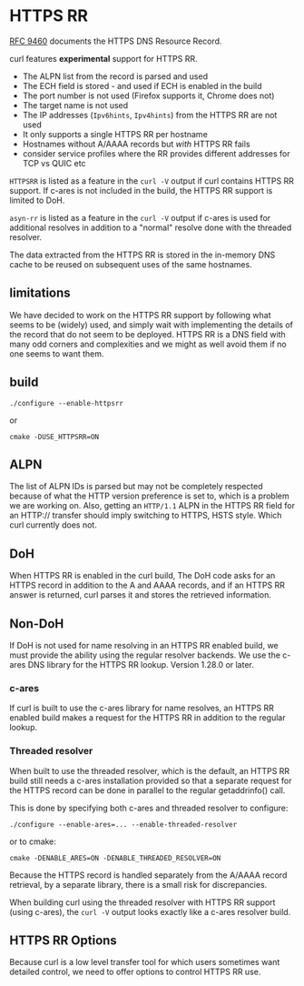 <!--
Copyright (C) Daniel Stenberg, <daniel@haxx.se>, et al.

SPDX-License-Identifier: curl
-->

# HTTPS RR

[RFC 9460](https://datatracker.ietf.org/doc/html/rfc9460/) documents the HTTPS
DNS Resource Record.

curl features **experimental** support for HTTPS RR.

- The ALPN list from the record is parsed and used
- The ECH field is stored - and used if ECH is enabled in the build
- The port number is not used (Firefox supports it, Chrome does not)
- The target name is not used
- The IP addresses (`Ipv6hints`, `Ipv4hints`) from the HTTPS RR are not used
- It only supports a single HTTPS RR per hostname
- Hostnames without A/AAAA records but *with* HTTPS RR fails
- consider service profiles where the RR provides different addresses for TCP
  vs QUIC etc

`HTTPSRR` is listed as a feature in the `curl -V` output if curl contains
HTTPS RR support. If c-ares is not included in the build, the HTTPS RR support
is limited to DoH.

`asyn-rr` is listed as a feature in the `curl -V` output if c-ares is used for
additional resolves in addition to a "normal" resolve done with the threaded
resolver.

The data extracted from the HTTPS RR is stored in the in-memory DNS cache to
be reused on subsequent uses of the same hostnames.

## limitations

We have decided to work on the HTTPS RR support by following what seems to be
(widely) used, and simply wait with implementing the details of the record
that do not seem to be deployed. HTTPS RR is a DNS field with many odd corners
and complexities and we might as well avoid them if no one seems to want them.

## build

    ./configure --enable-httpsrr

or

    cmake -DUSE_HTTPSRR=ON

## ALPN

The list of ALPN IDs is parsed but may not be completely respected because of
what the HTTP version preference is set to, which is a problem we are working
on. Also, getting an `HTTP/1.1` ALPN in the HTTPS RR field for an HTTP://
transfer should imply switching to HTTPS, HSTS style. Which curl currently
does not.

## DoH

When HTTPS RR is enabled in the curl build, The DoH code asks for an HTTPS
record in addition to the A and AAAA records, and if an HTTPS RR answer is
returned, curl parses it and stores the retrieved information.

## Non-DoH

If DoH is not used for name resolving in an HTTPS RR enabled build, we must
provide the ability using the regular resolver backends. We use the c-ares DNS
library for the HTTPS RR lookup. Version 1.28.0 or later.

### c-ares

If curl is built to use the c-ares library for name resolves, an HTTPS RR
enabled build makes a request for the HTTPS RR in addition to the regular
lookup.

### Threaded resolver

When built to use the threaded resolver, which is the default, an HTTPS RR
build still needs a c-ares installation provided so that a separate request
for the HTTPS record can be done in parallel to the regular getaddrinfo()
call.

This is done by specifying both c-ares and threaded resolver to configure:

    ./configure --enable-ares=... --enable-threaded-resolver

or to cmake:

    cmake -DENABLE_ARES=ON -DENABLE_THREADED_RESOLVER=ON

Because the HTTPS record is handled separately from the A/AAAA record
retrieval, by a separate library, there is a small risk for discrepancies.

When building curl using the threaded resolver with HTTPS RR support (using
c-ares), the `curl -V` output looks exactly like a c-ares resolver build.

## HTTPS RR Options

Because curl is a low level transfer tool for which users sometimes want
detailed control, we need to offer options to control HTTPS RR use.
